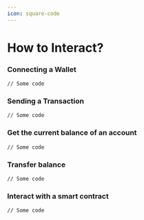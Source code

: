 ```yaml
---
icon: square-code
---
```


# How to Interact?

### Connecting a Wallet

```
// Some code
```

### Sending a Transaction

```
// Some code
```

### Get the current balance of an account

```
// Some code
```

### Transfer balance

```
// Some code
```

### Interact with a smart contract <a href="#interact-with-a-smart-contract" id="interact-with-a-smart-contract"></a>

```
// Some code
```
